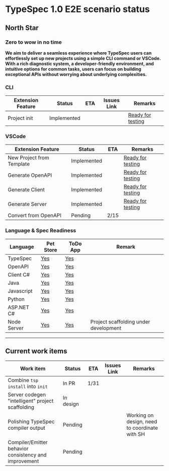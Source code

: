 # TypeSpec 1.0 E2E scenario status

## North Star

### Zero to wow in no time

**We aim to deliver a seamless experience where TypeSpec users can effortlessly set up new projects using a simple CLI command or VSCode. With a rich diagnostic system, a developer-friendly environment, and intuitive options for common tasks, users can focus on building exceptional APIs without worrying about underlying complexities.**

### CLI

| **Extension Feature** | **Status**  | **ETA** | **Issues Link** | **Remarks**                                    |
| --------------------- | ----------- | ------- | --------------- | ---------------------------------------------- |
| Project init          | Implemented |         |                 | [Ready for testing](./doc/user-journey.md#cli) |

### VSCode

| **Extension Feature**     | **Status**  | **ETA** | **Remarks**                                                                             |
| ------------------------- | ----------- | ------- | --------------------------------------------------------------------------------------- |
| New Project from Template | Implemented |         | [Ready for testing](./doc/user-journey.md#project-scaffolding)                          |
| Generate OpenAPI          | Implemented |         | [Ready for testing](./doc/user-journey.md#generate-the-openapi-document)                |
| Generate Client           | Implemented |         | [Ready for testing](./doc/user-journey.md#generate-the-client-code-and-the-server-stub) |
| Generate Server           | Implemented |         | [Ready for testing](./doc/user-journey.md#generate-the-client-code-and-the-server-stub) |
| Convert from OpenAPI      | Pending     | 2/15    |                                                                                         |

### Language & Spec Readiness

| **Language** | **Pet Store**                          | **ToDo App**                          | **Remark**                            |
| ------------ | -------------------------------------- | ------------------------------------- | ------------------------------------- |
| TypeSpec     | [Yes](./petstore/spec/)                | [Yes](./todoApp/spec/)                |                                       |
| OpenAPI      | [Yes](./petstore/openapi/openapi.yaml) | [Yes](./todoApp/openapi/openapi.yaml) |                                       |
| Client C#    | [Yes](./petstore/clients/dotnet/)      | [Yes](./todoApp/clients/dotnet/)      |                                       |
| Java         | [Yes](./petstore/clients/java/)        | [Yes](./todoApp/clients/java/)        |                                       |
| Javascript   | [Yes](./petstore/clients/javascript/)  | [Yes](./todoApp/clients/javascript/)  |                                       |
| Python       | [Yes](./petstore/clients/python/)      | [Yes](./todoApp/clients/python/)      |                                       |
| ASP.NET C#   | [Yes](./petstore/servers/aspnet/)      | [Yes](./todoApp/servers/aspnet/)      |                                       |
| Node Server  | [Yes](./petstore/servers/node/)        | [Yes](./todoApp/servers/node/)        | Project scaffolding under development |

---

## Current work items

| **Work item**                                         | **Status** | **ETA** | **Issues Link** | **Remarks**                                   |
| ----------------------------------------------------- | ---------- | ------- | --------------- | --------------------------------------------- |
| Combine `tsp install` into `init`                     | In PR      | 1/31    |                 |                                               |
| Server codegen "intelligent" project scaffolding      | In design  |         |                 |                                               |
| Polishing TypeSpec compiler output                    | Pending    |         |                 | Working on design, need to coordinate with SH |
| Compiler/Emitter behavior consistency and improvement | Pending    |         |                 |                                               |

